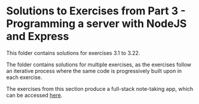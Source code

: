 # Solutions to Exercises from Part 3 - Programming a server with NodeJS and Express

This folder contains solutions for exercises 3.1 to 3.22.

The folder contains solutions for multiple exercises, as the exercises follow an iterative process where the same code is progressively built upon in each exercise.

The exercises from this section produce a full-stack note-taking app, which can be accessed [here](https://vihemy-phonebook.onrender.com/).